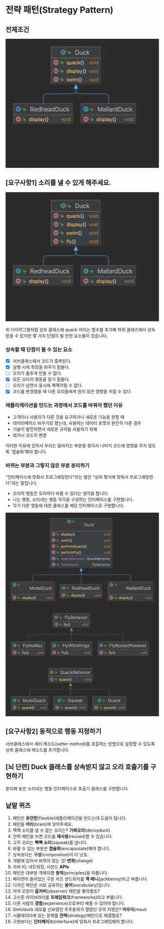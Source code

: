 # 전략 패턴(Strategy Pattern)

## 전제조건
![img.png](example/diagram1.png)

## [요구사항1] 소리를 낼 수 있게 해주세요.

![diagram](example/diagram2.png)

위 다이어그램처럼 상위 클래스에 quack 이라는 함수를 추가해 하위 클래스에서 상속 받을 수 있지만 몇 가지 단점이 될 만한 요소들이 있습니다.

### 상속할 때 단점이 될 수 있는 요소
- [x] 서브클래스에서 코드가 중복된다.
- [x] 실행 시에 특징을 바꾸기 힘들다.
- [ ] 오리가 춤추게 만들 수 없다.
- [x] 모든 오리의 행동을 알기 힘들다.
- [ ] 오리가 날면서 동시에 꽥꽥거릴 수 없다.
- [x] 코드를 변경했을 때 다른 오리들에게 원치 않은 영향을 끼칠 수 있다.

### 애플리케이션을 만드는 과정에서 코드를 바꿔야 했던 이유
- 고객이나 사용자가 다른 것을 요구하거나 새로운 기능을 원할 때
- 데이터베이스 바꾸기로 했는데, 사용하는 데이터 포맷과 완전히 다른 경우 
- 기술이 발전하면서 새로운 규약을 사용하기 위해
- 레거시 코드의 변경

이러한 이유에 있어서 우리는 달라지는 부분을 찾아서 나머지 코드에 영향을 주지 않도록 '캡슐화'해야 합니다.

### 바뀌는 부분과 그렇지 않은 부분 분리하기
"인터페이스에 맞춰서 프로그래밍한다"라는 말은 "상위 형식에 맞춰서 프로그래밍한다"라는 말입니다.

- 오리의 행동은 오리마다 바뀔 수 있다는 생각을 합니다.
- 나는 행동, 소리내는 행동 각각을 구성하는 인터페이스를 구현합니다.
- 각기 다른 행동에 대한 클래스를 해당 인터페이스로 구현합니다.

![diagram](solution/diagram.png)

## [요구사항2] 동적으로 행동 지정하기
서브클래스에서 세터 메소드(setter method)를 호출하는 방법으로 설정할 수 있도록 상위 클래스에 메소드를 추가합니다.

## [뇌 단련] Duck 클래스를 상속받지 않고 오리 호출기를 구현하기
분리해 놓은 소리내는 행동 인터페이스로 호출기 클래스를 구현합니다.

## 낱말 퀴즈
1. 패턴은 **유연한**(flexible)애플리케이션을 만드는데 도움이 됩니다.
2. 패턴을 **머리**(brain)에 넣어주세요.
3. 꽥꽥 소리를 낼 수 없는 오리는? **가짜오리**(decoyduck)
4. 전략 패턴을 쓰면 코드를 **재사용**(reused)할 수 있습니다.
5. 고무 오리는 **삑삑 소리**(squeak)를 냅니다.
6. 바뀔 수 있는 부분은 **캡슐화**(encapsulate)해야 합니다.
7. 상속보다는 **구성**(composition)이 더 낫죠.
8. 개발에 있어서 바뀌지 않는 것! **변화**(change)
9. 자바 IO, 네트워킹, 사운드 **APIs**
10. 패턴은 대부분 객체지향 **원칙**(principles)을 따릅니다.
11. 베이컨이 들어있는 구운 치즈 샌드위치를 **잭 베니**(jackbenny)라고 부릅니다.
12. 디자인 패턴은 서로 공유하는 **용어**(vocabulary)입니다.
13. 아까 오창이 **옵저버**(observer) 패턴을 좋아했죠?
14. 고수준 라이브러리를 **프레임워크**(frameworks)라고 부릅니다.
15. 다른 사람의 **경험**(experience)으로부터 배울 수 있어야 합니다.
16. SimUduck 데모를 선보였던 주주총회가 열렸던 곳의 지명은? **마우이**(maui)
17. 시뮬레이터에 있는 문제를 **전략**(strategy)패턴으로 해결했죠?
18. 구현보다는 **인터페이스**(interface)에 맞춰서 프로그래밍해야 합니다.